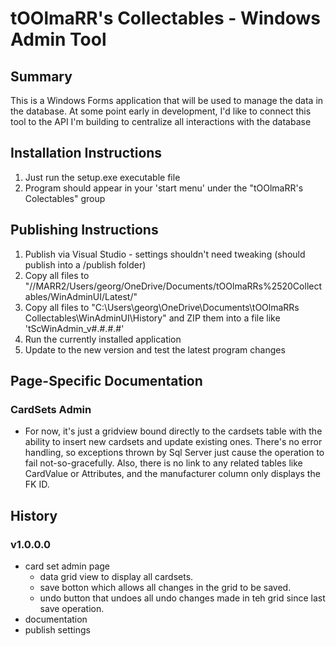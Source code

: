# tOOlmaRR's Collectables - Windows Admin Tool
## Summary
This is a Windows Forms application that will be used to manage the data in the database. At some point early in development, I'd like to connect this tool to the API I'm building to centralize all interactions with the database

## Installation Instructions
1. Just run the setup.exe executable file
2. Program should appear in your 'start menu' under the "tOOlmaRR's Colectables" group

## Publishing Instructions
1. Publish via Visual Studio - settings shouldn't need tweaking (should publish into a /publish folder)
2. Copy all files to "//MARR2/Users/georg/OneDrive/Documents/tOOlmaRRs%2520Collectables/WinAdminUI/Latest/"
3. Copy all files to "C:\Users\georg\OneDrive\Documents\tOOlmaRRs Collectables\WinAdminUI\History" and ZIP them into a file like 'tScWinAdmin_v#.#.#.#'
4. Run the currently installed application
5. Update to the new version and test the latest program changes

## Page-Specific Documentation

### CardSets Admin
- For now, it's just a gridview bound directly to the cardsets table with the ability to insert new cardsets and update existing ones. There's no error handling, so exceptions thrown by Sql Server just cause the operation to fail not-so-gracefully. Also, there is no link to any related tables like CardValue or Attributes, and the manufacturer column only displays the FK ID.

## History
### v1.0.0.0
- card set admin page
	- data grid view to display all cardsets.
	- save botton which allows all changes in the grid to be saved.
	- undo button that undoes all undo changes made in teh grid since last save operation.
- documentation
- publish settings